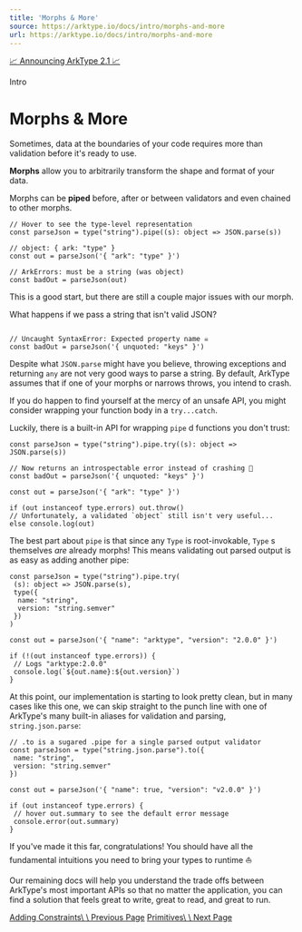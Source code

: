 ```yaml
---
title: 'Morphs & More'
source: https://arktype.io/docs/intro/morphs-and-more
url: https://arktype.io/docs/intro/morphs-and-more
---
```


[📈 Announcing ArkType 2.1 📈](https://arktype.io/docs/blog/2.1)

Intro

# Morphs & More

Sometimes, data at the boundaries of your code requires more than validation before it's ready to use.

**Morphs** allow you to arbitrarily transform the shape and format of your data.

Morphs can be **piped** before, after or between validators and even chained to other morphs.

```
// Hover to see the type-level representation
const parseJson = type("string").pipe((s): object => JSON.parse(s))

// object: { ark: "type" }
const out = parseJson('{ "ark": "type" }')

// ArkErrors: must be a string (was object)
const badOut = parseJson(out)
```

This is a good start, but there are still a couple major issues with our morph.

What happens if we pass a string that isn't valid JSON?

```

// Uncaught SyntaxError: Expected property name ☠️
const badOut = parseJson('{ unquoted: "keys" }')
```

Despite what `JSON.parse` might have you believe, throwing exceptions and returning `any` are not very good ways to
parse a string. By default, ArkType assumes that if one of your morphs or narrows throws, you intend to crash.

If you do happen to find yourself at the mercy of an unsafe API, you might consider wrapping your function body in a
`try...catch`.

Luckily, there is a built-in API for wrapping `pipe` d functions you don't trust:

```
const parseJson = type("string").pipe.try((s): object => JSON.parse(s))

// Now returns an introspectable error instead of crashing 🎉
const badOut = parseJson('{ unquoted: "keys" }')

const out = parseJson('{ "ark": "type" }')

if (out instanceof type.errors) out.throw()
// Unfortunately, a validated `object` still isn't very useful...
else console.log(out)
```

The best part about `pipe` is that since any `Type` is root-invokable, `Type` s themselves _are_ already morphs! This
means validating out parsed output is as easy as adding another pipe:

```
const parseJson = type("string").pipe.try(
 (s): object => JSON.parse(s),
 type({
  name: "string",
  version: "string.semver"
 })
)

const out = parseJson('{ "name": "arktype", "version": "2.0.0" }')

if (!(out instanceof type.errors)) {
 // Logs "arktype:2.0.0"
 console.log(`${out.name}:${out.version}`)
}
```

At this point, our implementation is starting to look pretty clean, but in many cases like this one, we can skip
straight to the punch line with one of ArkType's many built-in aliases for validation and parsing, `string.json.parse`:

```
// .to is a sugared .pipe for a single parsed output validator
const parseJson = type("string.json.parse").to({
 name: "string",
 version: "string.semver"
})

const out = parseJson('{ "name": true, "version": "v2.0.0" }')

if (out instanceof type.errors) {
 // hover out.summary to see the default error message
 console.error(out.summary)
}
```

If you've made it this far, congratulations! You should have all the fundamental intuitions you need to bring your types
to runtime ⛵

Our remaining docs will help you understand the trade offs between ArkType's most important APIs so that no matter the
application, you can find a solution that feels great to write, great to read, and great to run.

[Adding Constraints\\ \\ Previous Page](https://arktype.io/docs/intro/adding-constraints)
[Primitives\\ \\ Next Page](https://arktype.io/docs/primitives)
